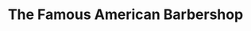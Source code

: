 ---
title: "The Famous American Barbershop"
url: /gainesville/the-famous-american-barbershop/
shop: Friseur
---